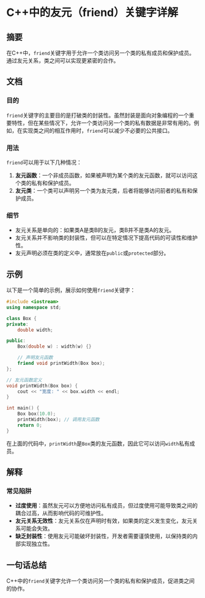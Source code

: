 <!--
Meta Description: # C++中的友元（friend）关键字详解 ## 摘要 在C++中，`friend`关键字用于允许一个类访问另一个类的私有成员和保护成员。通过友元关系，类之间可以实现更紧密的合作。 ## 文档 ### 目的 `friend`关键字的主要目的是打破类的封装性。虽然封装是面向对象编程的一个重要特性，但...
Meta Keywords: box, friend, width, printwidth, public
-->

# C++中的友元（friend）关键字详解

## 摘要
在C++中，`friend`关键字用于允许一个类访问另一个类的私有成员和保护成员。通过友元关系，类之间可以实现更紧密的合作。

## 文档
### 目的
`friend`关键字的主要目的是打破类的封装性。虽然封装是面向对象编程的一个重要特性，但在某些情况下，允许一个类访问另一个类的私有数据是非常有用的。例如，在实现类之间的相互作用时，`friend`可以减少不必要的公共接口。

### 用法
`friend`可以用于以下几种情况：
1. **友元函数**：一个非成员函数，如果被声明为某个类的友元函数，就可以访问这个类的私有和保护成员。
2. **友元类**：一个类可以声明另一个类为友元类，后者将能够访问前者的私有和保护成员。

### 细节
- 友元关系是单向的：如果类A是类B的友元，类B并不是类A的友元。
- 友元关系并不影响类的封装性，但可以在特定情况下提高代码的可读性和维护性。
- 友元声明必须在类的定义中，通常放在`public`或`protected`部分。

## 示例
以下是一个简单的示例，展示如何使用`friend`关键字：

```cpp
#include <iostream>
using namespace std;

class Box {
private:
    double width;

public:
    Box(double w) : width(w) {}

    // 声明友元函数
    friend void printWidth(Box box);
};

// 友元函数定义
void printWidth(Box box) {
    cout << "宽度: " << box.width << endl;
}

int main() {
    Box box(10.0);
    printWidth(box); // 调用友元函数
    return 0;
}
```

在上面的代码中，`printWidth`是`Box`类的友元函数，因此它可以访问`width`私有成员。

## 解释
### 常见陷阱
- **过度使用**：虽然友元可以方便地访问私有成员，但过度使用可能导致类之间的耦合过高，从而影响代码的可维护性。
- **友元关系无效性**：友元关系仅在声明时有效，如果类的定义发生变化，友元关系可能会失效。
- **缺乏封装性**：使用友元可能破坏封装性，开发者需要谨慎使用，以保持类的内部实现独立性。

## 一句话总结
C++中的`friend`关键字允许一个类访问另一个类的私有和保护成员，促进类之间的协作。